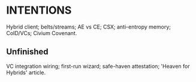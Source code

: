 # INTENTIONS
Hybrid client; belts/streams; AE vs CE; CSX; anti-entropy memory; CoID/VCs; Civium Covenant.
## Unfinished
VC integration wiring; first-run wizard; safe-haven attestation; 'Heaven for Hybrids' article.

